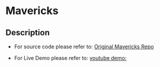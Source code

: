 # Mavericks

## Description 
- For source code please refer to: [Original Mavericks Repo](https://github.com/nitesh-20-2003/Mavericks_gui)

- For Live Demo please refer to: [youtube demo:](https://www.youtube.com/watch?v=l_CLHfjUHV0)